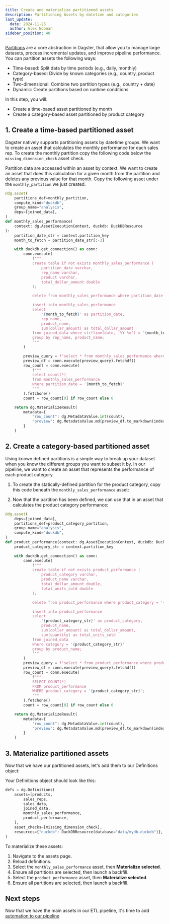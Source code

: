 ```yaml
---
title: Create and materialize partitioned assets
description: Partitioning Assets by datetime and categories
last_update:
  date: 2024-11-25
  author: Alex Noonan
sidebar_position: 40
---
```


[Partitions](/guides/build/partitions-and-backfills/partitioning-assets) are a core abstraction in Dagster, that allow you to manage large datasets, process incremental updates, and improve pipeline performance. You can partition assets the following ways:

- Time-based: Split data by time periods (e.g., daily, monthly)
- Category-based: Divide by known categories (e.g., country, product type)
- Two-dimensional: Combine two partition types (e.g., country + date)
- Dynamic: Create partitions based on runtime conditions

In this step, you will:

- Create a time-based asset partitioned by month
- Create a category-based asset partitioned by product category

## 1. Create a time-based partitioned asset

Dagster natively supports partitioning assets by datetime groups. We want to create an asset that calculates the monthly performance for each sales rep. To create the monthly partition copy the following code below the `missing_dimension_check` asset check.

<CodeExample path="docs_beta_snippets/docs_beta_snippets/guides/tutorials/etl_tutorial/etl_tutorial/definitions.py" language="python" lineStart="152" lineEnd="153"/>

Partition data are accessed within an asset by context. We want to create an asset that does this calculation for a given month from the partition
 and deletes any previous value for that month. Copy the following asset under the `monthly_partition` we just created.

  ```python
  @dg.asset(
      partitions_def=monthly_partition,
      compute_kind="duckdb",
      group_name="analysis",
      deps=[joined_data],
  )
  def monthly_sales_performance(
      context: dg.AssetExecutionContext, duckdb: DuckDBResource
  ):
      partition_date_str = context.partition_key
      month_to_fetch = partition_date_str[:-3]

      with duckdb.get_connection() as conn:
          conn.execute(
              f"""
              create table if not exists monthly_sales_performance (
                  partition_date varchar,
                  rep_name varchar,
                  product varchar,
                  total_dollar_amount double
              );

              delete from monthly_sales_performance where partition_date = '{month_to_fetch}';

              insert into monthly_sales_performance
              select
                  '{month_to_fetch}' as partition_date,
                  rep_name, 
                  product_name,
                  sum(dollar_amount) as total_dollar_amount
              from joined_data where strftime(date, '%Y-%m') = '{month_to_fetch}'
              group by rep_name, product_name;
              """
          )

          preview_query = f"select * from monthly_sales_performance where partition_date = '{month_to_fetch}';"
          preview_df = conn.execute(preview_query).fetchdf()
          row_count = conn.execute(
              f"""
              select count(*)
              from monthly_sales_performance
              where partition_date = '{month_to_fetch}'
              """
          ).fetchone()
          count = row_count[0] if row_count else 0

      return dg.MaterializeResult(
          metadata={
              "row_count": dg.MetadataValue.int(count),
              "preview": dg.MetadataValue.md(preview_df.to_markdown(index=False)),
          }
      )
  ```

## 2. Create a category-based partitioned asset

Using known defined partitions is a simple way to break up your dataset when you know the different groups you want to subset it by. In our pipeline, we want to create an asset that represents the performance of each product category.

1. To create the statically-defined partition for the product category, copy this code beneath the `monthly_sales_performance` asset:

<CodeExample path="docs_beta_snippets/docs_beta_snippets/guides/tutorials/etl_tutorial/etl_tutorial/definitions.py" language="python" lineStart="211" lineEnd="214"/>

2. Now that the partition has been defined, we can use that in an asset that calculates the product category performance:

```python
@dg.asset(
    deps=[joined_data],
    partitions_def=product_category_partition,
    group_name="analysis",
    compute_kind="duckdb",
)
def product_performance(context: dg.AssetExecutionContext, duckdb: DuckDBResource):
    product_category_str = context.partition_key

    with duckdb.get_connection() as conn:
        conn.execute(
            f"""
            create table if not exists product_performance (
                product_category varchar, 
                product_name varchar,
                total_dollar_amount double,
                total_units_sold double
            );

            delete from product_performance where product_category = '{product_category_str}';

            insert into product_performance
            select
                '{product_category_str}' as product_category,
                product_name,
                sum(dollar_amount) as total_dollar_amount,
                sum(quantity) as total_units_sold
            from joined_data 
            where category = '{product_category_str}'
            group by product_name;
            """
        )
        preview_query = f"select * from product_performance where product_category = '{product_category_str}';"
        preview_df = conn.execute(preview_query).fetchdf()
        row_count = conn.execute(
            f"""
            SELECT COUNT(*)
            FROM product_performance
            WHERE product_category = '{product_category_str}';
            """
        ).fetchone()
        count = row_count[0] if row_count else 0

    return dg.MaterializeResult(
        metadata={
            "row_count": dg.MetadataValue.int(count),
            "preview": dg.MetadataValue.md(preview_df.to_markdown(index=False)),
        }
    )
```



## 3. Materialize partitioned assets

Now that we have our partitioned assets, let's add them to our Definitions object:

Your Definitions object should look like this:

```python
defs = dg.Definitions(
    assets=[products,
        sales_reps,
        sales_data,
        joined_data,
        monthly_sales_performance,
        product_performance,
    ],
    asset_checks=[missing_dimension_check],
    resources={"duckdb": DuckDBResource(database="data/mydb.duckdb")},
)
```

To materialize these assets:
1. Navigate to the assets page.
2. Reload definitions.
3. Select the `monthly_sales_performance` asset, then **Materialize selected**.
4. Ensure all partitions are selected, then launch a backfill. 
5. Select the `product_performance` asset, then **Materialize selected**. 
6. Ensure all partitions are selected, then launch a backfill.

## Next steps

Now that we have the main assets in our ETL pipeline, it's time to add [automation to our pipeline](/etl-pipeline-tutorial/automate-your-pipeline)
